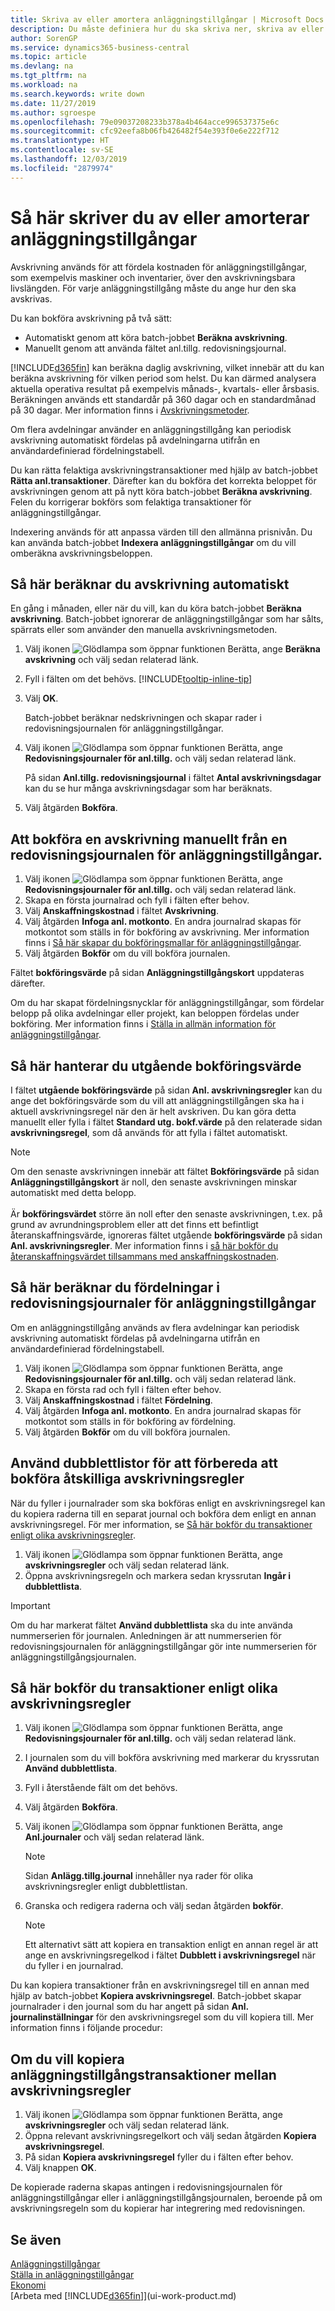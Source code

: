 ```yaml
---
title: Skriva av eller amortera anläggningstillgångar | Microsoft Docs
description: Du måste definiera hur du ska skriva ner, skriva av eller amortera var och en av anläggningstillgångarna.
author: SorenGP
ms.service: dynamics365-business-central
ms.topic: article
ms.devlang: na
ms.tgt_pltfrm: na
ms.workload: na
ms.search.keywords: write down
ms.date: 11/27/2019
ms.author: sgroespe
ms.openlocfilehash: 79e09037208233b378a4b464acce996537375e6c
ms.sourcegitcommit: cfc92eefa8b06fb426482f54e393f0e6e222f712
ms.translationtype: HT
ms.contentlocale: sv-SE
ms.lasthandoff: 12/03/2019
ms.locfileid: "2879974"
---
```

# <a name="depreciate-or-amortize-fixed-assets"></a>Så här skriver du av eller amorterar anläggningstillgångar
Avskrivning används för att fördela kostnaden för anläggningstillgångar, som exempelvis maskiner och inventarier, över den avskrivningsbara livslängden. För varje anläggningstillgång måste du ange hur den ska avskrivas.  

 Du kan bokföra avskrivning på två sätt:  

* Automatiskt genom att köra batch-jobbet **Beräkna avskrivning**.  
* Manuellt genom att använda fältet anl.tillg. redovisningsjournal.  

[!INCLUDE[d365fin](includes/d365fin_md.md)] kan beräkna daglig avskrivning, vilket innebär att du kan beräkna avskrivning för vilken period som helst. Du kan därmed analysera aktuella operativa resultat på exempelvis månads-, kvartals- eller årsbasis. Beräkningen används ett standardår på 360 dagar och en standardmånad på 30 dagar. Mer information finns i [Avskrivningsmetoder](fa-depreciation-methods.md).  

Om flera avdelningar använder en anläggningstillgång kan periodisk avskrivning automatiskt fördelas på avdelningarna utifrån en användardefinierad fördelningstabell.  

Du kan rätta felaktiga avskrivningstransaktioner med hjälp av batch-jobbet **Rätta anl.transaktioner**. Därefter kan du bokföra det korrekta beloppet för avskrivningen genom att på nytt köra batch-jobbet **Beräkna avskrivning**. Felen du korrigerar bokförs som felaktiga transaktioner för anläggningstillgångar.  

Indexering används för att anpassa värden till den allmänna prisnivån. Du kan använda batch-jobbet **Indexera anläggningstillgångar** om du vill omberäkna avskrivningsbeloppen.  

## <a name="to-calculate-depreciation-automatically"></a>Så här beräknar du avskrivning automatiskt
En gång i månaden, eller när du vill, kan du köra batch-jobbet **Beräkna avskrivning**. Batch-jobbet ignorerar de anläggningstillgångar som har sålts, spärrats eller som använder den manuella avskrivningsmetoden.  

1. Välj ikonen ![Glödlampa som öppnar funktionen Berätta](media/ui-search/search_small.png "Berätta vad du vill göra"), ange **Beräkna avskrivning** och välj sedan relaterad länk.  
2. Fyll i fälten om det behövs. [!INCLUDE[tooltip-inline-tip](includes/tooltip-inline-tip_md.md)]  
3. Välj **OK**.  

    Batch-jobbet beräknar nedskrivningen och skapar rader i redovisningsjournalen för anläggningstillgångar.

4. Välj ikonen ![Glödlampa som öppnar funktionen Berätta](media/ui-search/search_small.png "Berätta vad du vill göra"), ange **Redovisningsjournaler för anl.tillg.** och välj sedan relaterad länk.  

    På sidan **Anl.tillg. redovisningsjournal** i fältet **Antal avskrivningsdagar** kan du se hur många avskrivningsdagar som har beräknats.  
5. Välj åtgärden **Bokföra**.  

## <a name="to-post-depreciation-manually-from-the-fixed-asset-gl-journal"></a>Att bokföra en avskrivning manuellt från en redovisningsjournalen för anläggningstillgångar.
1. Välj ikonen ![Glödlampa som öppnar funktionen Berätta](media/ui-search/search_small.png "Berätta vad du vill göra"), ange **Redovisningsjournaler för anl.tillg.** och välj sedan relaterad länk.  
2. Skapa en första journalrad och fyll i fälten efter behov.  
3. Välj **Anskaffningskostnad** i fältet **Avskrivning**.  
4. Välj åtgärden **Infoga anl. motkonto**. En andra journalrad skapas för motkontot som ställs in för bokföring av avskrivning. Mer information finns i [Så här skapar du bokföringsmallar för anläggningstillgångar](fa-how-setup-general.md#to-set-up-fixed-asset-posting-groups).
5. Välj åtgärden **Bokför** om du vill bokföra journalen.  

Fältet **bokföringsvärde** på sidan **Anläggningstillgångskort** uppdateras därefter.

Om du har skapat fördelningsnycklar för anläggningstillgångar, som fördelar belopp på olika avdelningar eller projekt, kan beloppen fördelas under bokföring. Mer information finns i [Ställa in allmän information för anläggningstillgångar](fa-how-setup-general.md).  

## <a name="to-manage-the-ending-book-value"></a>Så här hanterar du utgående bokföringsvärde
I fältet **utgående bokföringsvärde** på sidan **Anl. avskrivningsregler** kan du ange det bokföringsvärde som du vill att anläggningstillgången ska ha i aktuell avskrivningsregel när den är helt avskriven. Du kan göra detta manuellt eller fylla i fältet **Standard utg. bokf.värde** på den relaterade sidan **avskrivningsregel**, som då används för att fylla i fältet automatiskt.

> [!NOTE]
> Om den senaste avskrivningen innebär att fältet **Bokföringsvärde** på sidan **Anläggningstillgångskort** är noll, den senaste avskrivningen minskar automatiskt med detta belopp.<br /><br />
> Är **bokföringsvärdet** större än noll efter den senaste avskrivningen, t.ex. på grund av avrundningsproblem eller att det finns ett befintligt återanskaffningsvärde, ignoreras fältet utgående **bokföringsvärde** på sidan **Anl. avskrivningsregler**. Mer information finns i [så här bokför du återanskaffningsvärdet tillsammans med anskaffningskostnaden](fa-how-acquire.md#to-post-the-salvage-value-together-with-the-acquisition-cost).

## <a name="to-calculate-allocations-in-the-fixed-asset-gl-journal"></a>Så här beräknar du fördelningar i redovisningsjournaler för anläggningstillgångar
Om en anläggningstillgång används av flera avdelningar kan periodisk avskrivning automatiskt fördelas på avdelningarna utifrån en användardefinierad fördelningstabell.  

1. Välj ikonen ![Glödlampa som öppnar funktionen Berätta](media/ui-search/search_small.png "Berätta vad du vill göra"), ange **Redovisningsjournaler för anl.tillg.** och välj sedan relaterad länk.  
2. Skapa en första rad och fyll i fälten efter behov.
3. Välj **Anskaffningskostnad** i fältet **Fördelning**.  
4. Välj åtgärden **Infoga anl. motkonto**. En andra journalrad skapas för motkontot som ställs in för bokföring av fördelning.  
5. Välj åtgärden **Bokför** om du vill bokföra journalen.  

## <a name="use-duplication-lists-to-prepare-to-post-to-multiple-depreciation-books"></a>Använd dubblettlistor för att förbereda att bokföra åtskilliga avskrivningsregler
När du fyller i journalrader som ska bokföras enligt en avskrivningsregel kan du kopiera raderna till en separat journal och bokföra dem enligt en annan avskrivningsregel. För mer information, se [Så här bokför du transaktioner enligt olika avskrivningsregler](fa-how-depreciate-amortize.md#to-post-entries-to-different-depreciation-books).

1. Välj ikonen ![Glödlampa som öppnar funktionen Berätta](media/ui-search/search_small.png "Berätta vad du vill göra"), ange **avskrivningsregler** och välj sedan relaterad länk.  
2. Öppna avskrivningsregeln och markera sedan kryssrutan **Ingår i dubblettlista**.  

> [!IMPORTANT]  
>   Om du har markerat fältet **Använd dubblettlista** ska du inte använda nummerserien för journalen. Anledningen är att nummerserien för redovisningsjournalen för anläggningstillgångar gör inte nummerserien för anläggningstillgångsjournalen.  

## <a name="to-post-entries-to-different-depreciation-books"></a>Så här bokför du transaktioner enligt olika avskrivningsregler
1. Välj ikonen ![Glödlampa som öppnar funktionen Berätta](media/ui-search/search_small.png "Berätta vad du vill göra"), ange **Redovisningsjournaler för anl.tillg.** och välj sedan relaterad länk.  
2. I journalen som du vill bokföra avskrivning med markerar du kryssrutan **Använd dubblettlista**.  
3. Fyll i återstående fält om det behövs.  
4. Välj åtgärden **Bokföra**.  
5. Välj ikonen ![Glödlampa som öppnar funktionen Berätta](media/ui-search/search_small.png "Berätta vad du vill göra"), ange **Anl.journaler** och välj sedan relaterad länk.  

    > [!NOTE]  
    >   Sidan **Anlägg.tillg.journal** innehåller nya rader för olika avskrivningsregler enligt dubblettlistan.  
6. Granska och redigera raderna och välj sedan åtgärden **bokför**.  

    > [!NOTE]  
    >   Ett alternativt sätt att kopiera en transaktion enligt en annan regel är att ange en avskrivningsregelkod i fältet **Dubblett i avskrivningsregel** när du fyller i en journalrad.  

Du kan kopiera transaktioner från en avskrivningsregel till en annan med hjälp av batch-jobbet **Kopiera avskrivningsregel**. Batch-jobbet skapar journalrader i den journal som du har angett på sidan **Anl. journalinställningar** för den avskrivningsregel som du vill kopiera till. Mer information finns i följande procedur:  

## <a name="to-copy-fixed-asset-ledger-entries-between-depreciation-books"></a>Om du vill kopiera anläggningstillgångstransaktioner mellan avskrivningsregler
1. Välj ikonen ![Glödlampa som öppnar funktionen Berätta](media/ui-search/search_small.png "Berätta vad du vill göra"), ange **avskrivningsregler** och välj sedan relaterad länk.  
2. Öppna relevant avskrivningsregelkort och välj sedan åtgärden **Kopiera avskrivningsregel**.  
3. På sidan **Kopiera avskrivningsregel** fyller du i fälten efter behov.  
4. Välj knappen **OK**.  

De kopierade raderna skapas antingen i redovisningsjournalen för anläggningstillgångar eller i anläggningstillgångsjournalen, beroende på om avskrivningsregeln som du kopierar har integrering med redovisningen.  

## <a name="see-also"></a>Se även
[Anläggningstillgångar](fa-manage.md)  
[Ställa in anläggningstillgångar](fa-setup.md)  
[Ekonomi](finance.md)  
[Arbeta med [!INCLUDE[d365fin](includes/d365fin_md.md)]](ui-work-product.md)  
